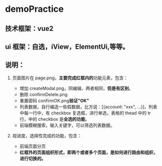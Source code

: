 # demoPractice

## 技术框架：vue2

## ui 框架：自选，iView，ElementUi,等等。

## 说明：

1. 页面图片在 page.png，**主要完成红框内的**功能元素，包含：

    - 增加 createModal.png，同编辑，两者相同，**但是有区别**。
    - 删除 confirmDelete.png
    - 重置密码 confirmOK.png**验证"OK"**
    - 列表数据，自行编造一些假数据，比方说：[{account: "xxx", ...}]，列表中每一行中，有 checkbox 复选框，进行单选，表格的 thead 中的 tr 行，中的 checkbox 是**全选的功能**。
    - 前端模糊搜索，输入关键字，可以筛选列表数据。

2. 视进度，选择性完成的功能，包含：
    - 前端页面分页
    - **红框外的页面组织形式，即两个或者多个页面，是如何进行路由和组织，进行切换的。**
